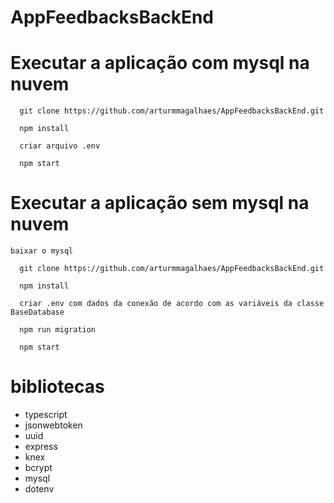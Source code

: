 # AppFeedbacksBackEnd

# Executar a aplicação com mysql na nuvem

``` 
  git clone https://github.com/arturmmagalhaes/AppFeedbacksBackEnd.git
  
  npm install
  
  criar arquivo .env
  
  npm start
```

# Executar a aplicação sem mysql na nuvem

    baixar o mysql
  
``` 
  git clone https://github.com/arturmmagalhaes/AppFeedbacksBackEnd.git
  
  npm install
  
  criar .env com dados da conexão de acordo com as variáveis da classe BaseDatabase
  
  npm run migration
  
  npm start
```

# bibliotecas

- typescript
- jsonwebtoken
- uuid
- express
- knex
- bcrypt
- mysql 
- dotenv
